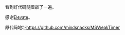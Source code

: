 看到好代码随着敲了一遍。

感谢[Elevate](https://github.com/mindsnacks)。

原代码地址<https://github.com/mindsnacks/MSWeakTimer>
